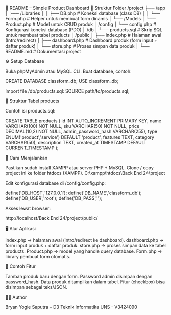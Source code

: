 📘 README – Simple Product Dashboard
📂 Struktur Folder
/project
 ├── /app
 │    ├── /Libraries
 │    │     ├── DB.php          # Koneksi database (class DB)
 │    │     └── Form.php        # Helper untuk membuat form dinamis
 │    └── /Models
 │          └── Product.php     # Model untuk CRUD produk
 │
 /config
 │    └── config.php            # Konfigurasi koneksi database (PDO)
 │
 /db
 │    └── products.sql          # Skrip SQL untuk membuat tabel products
 │
 /public
 │    ├── index.php             # Halaman awal (Intro/redirect)
 │    ├── dashboard.php         # Dashboard produk (form input + daftar produk)
 │    └── store.php             # Proses simpan data produk
 │
 └── README.md                  # Dokumentasi project

⚙️ Setup Database

Buka phpMyAdmin atau MySQL CLI.
Buat database, contoh:

CREATE DATABASE classform_db;
USE classform_db;

Import file /db/products.sql:
SOURCE path/to/products.sql;

📑 Struktur Tabel products

Contoh isi products.sql:

CREATE TABLE products (
  id INT AUTO_INCREMENT PRIMARY KEY,
  name VARCHAR(100) NOT NULL,
  sku VARCHAR(50) NOT NULL,
  price DECIMAL(10,2) NOT NULL,
  admin_password_hash VARCHAR(255),
  type ENUM('product','service') DEFAULT 'product',
  features TEXT,
  category VARCHAR(50),
  description TEXT,
  created_at TIMESTAMP DEFAULT CURRENT_TIMESTAMP
);

🚀 Cara Menjalankan

Pastikan sudah install XAMPP atau server PHP + MySQL.
Clone / copy project ini ke folder htdocs (XAMPP).
C:\xampp\htdocs\Back End 24\project


Edit konfigurasi database di /config/config.php:

define('DB_HOST','127.0.0.1');
define('DB_NAME','classform_db');
define('DB_USER','root');
define('DB_PASS','');


Akses lewat browser:

http://localhost/Back End 24/project/public/

🖥️ Alur Aplikasi

index.php → halaman awal (intro/redirect ke dashboard).
dashboard.php → form input produk + daftar produk.
store.php → proses simpan data ke tabel products.
Product.php → model yang handle query database.
Form.php → library pembuat form otomatis.

📝 Contoh Fitur

Tambah produk baru dengan form.
Password admin disimpan dengan password_hash.
Data produk ditampilkan dalam tabel.
Fitur (checkbox) bisa disimpan sebagai teks/JSON.

👨‍💻 Author

Bryan Yogie Saputra – D3 Teknik Informatika UNS - V3424090
